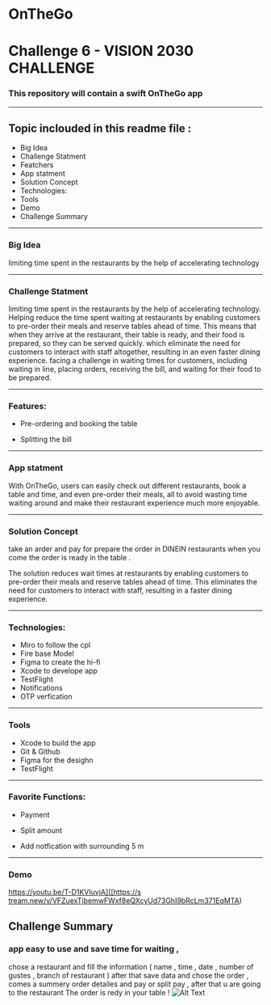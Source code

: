 # OnTheGo
# Challenge 6 - VISION 2030 CHALLENGE 

###  **This repository will contain a swift OnTheGo app**

<hr>

## Topic inclouded in this readme file :


* Big Idea 
* Challenge Statment
* Featchers 
* App statment
* Solution Concept 
* Technologies:
* Tools 
* Demo 
* Challenge Summary 

<hr>

### Big Idea 
 limiting time spent in the restaurants by the help of accelerating technology

<hr>

### Challenge Statment 
limiting time spent in the restaurants by the help of accelerating technology.
Helping reduce the time spent waiting at restaurants by enabling customers to pre-order their meals and reserve tables ahead of time. This means that when they arrive at the restaurant, their table is ready, and their food is prepared, so they can be served quickly. 
which eliminate the need for customers to interact with staff altogether, resulting in an even faster dining experience. 
facing a challenge in waiting times for customers, including waiting in line, placing orders, receiving the bill, and waiting for their food to be prepared.
<hr>


### Features:

* Pre-ordering and booking the table

* Splitting the bill

<hr>

### App statment
With OnTheGo, users can easily check out different restaurants, book a table and time, and even pre-order their meals, all to avoid wasting time waiting around and make their restaurant experience much more enjoyable.

<hr>

### Solution Concept 
take an arder and pay for prepare the order in DINEIN restaurants when you come the order is ready in the table .

The solution reduces wait times at restaurants by enabling customers to pre-order their meals and reserve tables ahead of time. 
This eliminates the need for customers to interact with staff, resulting in a faster dining experience.

<hr>

### Technologies:


* Miro to follow the cpl
* Fire base Model 
* Figma to create the hi-fi
* Xcode to develope app
* TestFlight 
* Notifications 
* OTP verfication

<hr>

### Tools 
* Xcode to build the app
* Git & Github
* Figma for the desighn
* TestFlight

<hr>

### Favorite Functions:
* Payment
* Split amount
 
* Add notfication with surrounding 5 m 

<hr>

### Demo 
[https://youtu.be/T-D1KVIuvjA]([https://s tream.new/v/VFZuexTjbemwFWxf8eQXcyUd73GhI9bRcLm371EqMTA](https://stream.new/v/b6IDoQt2h00AhHnmJx3Q2jcscCAxD7U00V6LvW501GHTvs))

## Challenge Summary 
### app easy to use and save time for waiting , 
chose a restaurant and fill the information ( name , time , date , number of gustes , branch of restaurant ) after that save data and chose the order , comes a summery order detailes and pay or split pay , after that u are going to the restaurant The order is redy in your table !
![Alt Text]([https://ibb.co/1zQ7Mkh])
